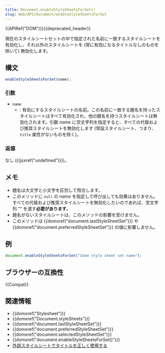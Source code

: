 ```yaml
---
title: Document.enableStyleSheetsForSet()
slug: Web/API/Document/enableStyleSheetsForSet
---
```


{{APIRef("DOM")}}{{deprecated_header}}

現在のスタイルシートセットの中で指定された名前に一致するスタイルシートを有効化し、それ以外のスタイルシートを (常に有効になるタイトルなしのものを除いて) 無効化します。

## 構文

```js
enableStyleSheetsForSet(name);
```

### 引数

- `name`
  - : 有効にするスタイルシートの名前。この名前に一致する題名を持ったスタイルシートはすべて有効化され、他の題名を持つスタイルシートは無効化されます。引数 _name_ に空文字列を指定すると、すべての代替および推奨スタイルシートを無効化します (常設スタイルシート、つまり、 `title` 属性がないものを除く)。

### 返値

なし ({{jsxref("undefined")}})。

## メモ

- 題名は大文字と小文字を区別して照合します。
- このメソッドに `null` の _name_ を指定して呼び出しても効果はありません。すべての代替および推奨スタイルシートを無効化したいのであれば、空文字列 "" を渡す**必要があります**。
- 題名がないスタイルシートは、このメソッドの影響を受けません。
- このメソッドは {{domxref("document.lastStyleSheetSet")}} や {{domxref("document.preferredStyleSheetSet")}} の値に影響しません。

## 例

```js
document.enableStyleSheetsForSet("Some style sheet set name");
```

## ブラウザーの互換性

{{Compat}}

## 関連情報

- {{domxref("Stylesheet")}}
- {{domxref("Document.styleSheets")}}
- {{domxref("document.lastStyleSheetSet")}}
- {{domxref("document.preferredStyleSheetSet")}}
- {{domxref("document.selectedStyleSheetSet")}}
- {{domxref("document.enableStyleSheetsForSet()")}}
- [外部スタイルシートでタイトルを正しく使用する](/ja/docs/Archive/Web_Standards/Correctly_Using_Titles_With_External_Stylesheets)
